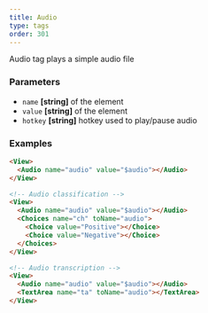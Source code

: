 ```yaml
---
title: Audio
type: tags
order: 301
---
```


Audio tag plays a simple audio file

### Parameters

-   `name` **[string]** of the element
-   `value` **[string]** of the element
-   `hotkey` **[string]** hotkey used to play/pause audio

### Examples

```html
<View>
  <Audio name="audio" value="$audio"></Audio>
</View>
```

```html
<!-- Audio classification -->
<View>
  <Audio name="audio" value="$audio"></Audio>
  <Choices name="ch" toName="audio">
    <Choice value="Positive"></Choice>
    <Choice value="Negative"></Choice>
  </Choices>
</View>
```

```html
<!-- Audio transcription -->
<View>
  <Audio name="audio" value="$audio"></Audio>
  <TextArea name="ta" toName="audio"></TextArea>
</View>
```
